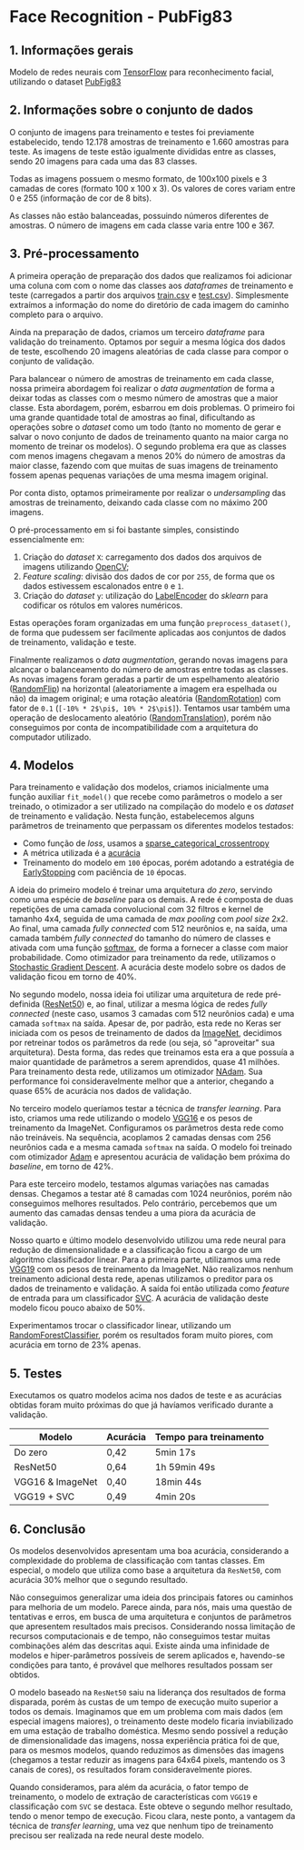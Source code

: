 # Face Recognition - PubFig83

## 1. Informações gerais

Modelo de redes neurais com [TensorFlow](https://www.tensorflow.org/) para
reconhecimento facial, utilizando o dataset
[PubFig83](http://www.briancbecker.com/blog/research/pubfig83-lfw-dataset/)

## 2. Informações sobre o conjunto de dados

O conjunto de imagens para treinamento e testes foi previamente estabelecido,
tendo 12.178 amostras de treinamento e 1.660 amostras para teste. As imagens de
teste estão igualmente divididas entre as classes, sendo 20 imagens para cada
uma das 83 classes.

Todas as imagens possuem o mesmo formato, de 100x100 pixels e 3 camadas de cores
(formato 100 x 100 x 3). Os valores de cores variam entre 0 e 255 (informação de
cor de 8 bits).

As classes não estão balanceadas, possuindo números diferentes de amostras. O
número de imagens em cada classe varia entre 100 e 367.

## 3. Pré-processamento

A primeira operação de preparação dos dados que realizamos foi adicionar uma
coluna com com o nome das classes aos _dataframes_ de treinamento e teste
(carregados a partir dos arquivos [train.csv](./Datasets/train.csv) e
[test.csv](./Datasets/test.csv)). Simplesmente extraímos a informação do nome do
diretório de cada imagem do caminho completo para o arquivo.

Ainda na preparação de dados, criamos um terceiro _dataframe_ para validação do
treinamento. Optamos por seguir a mesma lógica dos dados de teste, escolhendo 20
imagens aleatórias de cada classe para compor o conjunto de validação.

Para balancear o número de amostras de treinamento em cada classe, nossa
primeira abordagem foi realizar o _data augmentation_ de forma a deixar todas as
classes com o mesmo número de amostras que a maior classe. Esta abordagem,
porém, esbarrou em dois problemas. O primeiro foi uma grande quantidade total de
amostras ao final, dificultando as operações sobre o _dataset_ como um todo
(tanto no momento de gerar e salvar o novo conjunto de dados de treinamento
quanto na maior carga no momento de treinar os modelos). O segundo problema era
que as classes com menos imagens chegavam a menos 20% do número de amostras da
maior classe, fazendo com que muitas de suas imagens de treinamento fossem
apenas pequenas variações de uma mesma imagem original.

Por conta disto, optamos primeiramente por realizar o _undersampling_ das
amostras de treinamento, deixando cada classe com no máximo 200 imagens.

O pré-processamento em si foi bastante simples, consistindo essencialmente em:

1. Criação do _dataset_ `X`: carregamento dos dados dos arquivos de imagens utilizando
   [OpenCV](https://opencv.org/);
1. _Feature scaling_: divisão dos dados de cor por `255`, de forma que os dados
   estivessem escalonados entre `0` e `1`.
1. Criação do _dataset_ `y`: utilização do
   [LabelEncoder](https://scikit-learn.org/stable/modules/generated/sklearn.preprocessing.LabelEncoder.html)
   do _sklearn_ para codificar os rótulos em valores numéricos.

Estas operações foram organizadas em uma função `preprocess_dataset()`, de forma
que pudessem ser facilmente aplicadas aos conjuntos de dados de treinamento,
validação e teste.

Finalmente realizamos o _data augmentation_, gerando novas imagens para alcançar
o balanceamento do número de amostras entre todas as classes. As novas imagens
foram geradas a partir de um espelhamento aleatório
([RandomFlip](https://www.tensorflow.org/api_docs/python/tf/keras/layers/RandomFlip))
na horizontal (aleatoriamente a imagem era espelhada ou não) da imagem original;
e uma rotação aleatória
([RandomRotation](https://www.tensorflow.org/api_docs/python/tf/keras/layers/RandomRotation))
com fator de `0.1` (`[-10% * 2$\pi$, 10% * 2$\pi$]`). Tentamos usar também uma
operação de deslocamento aleatório
([RandomTranslation](https://www.tensorflow.org/api_docs/python/tf/keras/layers/RandomTranslation)),
porém não conseguimos por conta de incompatibilidade com a arquitetura do
computador utilizado.

## 4. Modelos

Para treinamento e validação dos modelos, criamos inicialmente uma função
auxiliar `fit_model()` que recebe como parâmetros o modelo a ser treinado, o
otimizador a ser utilizado na compilação do modelo e os _dataset_ de treinamento
e validação. Nesta função, estabelecemos alguns parâmetros de treinamento que
perpassam os diferentes modelos testados:

- Como função de _loss_, usamos a
  [sparse_categorical_crossentropy](https://www.tensorflow.org/api_docs/python/tf/keras/metrics/sparse_categorical_crossentropy)
- A métrica utilizada é a
  [acurácia](https://www.tensorflow.org/api_docs/python/tf/keras/metrics/Accuracy)
- Treinamento do modelo em `100` épocas, porém adotando a estratégia de
  [EarlyStopping](https://www.tensorflow.org/api_docs/python/tf/keras/callbacks/EarlyStopping)
  com paciência de `10` épocas.

A ideia do primeiro modelo é treinar uma arquitetura _do zero_, servindo como
uma espécie de _baseline_ para os demais. A rede é composta de duas repetições
de uma camada convolucional com 32 filtros e kernel de tamanho 4x4, seguida de
uma camada de _max pooling_ com _pool size_ 2x2. Ao final, uma camada _fully
connected_ com 512 neurônios e, na saída, uma camada também _fully connected_ do
tamanho do número de classes e ativada com uma função
[softmax](https://www.tensorflow.org/api_docs/python/tf/keras/activations/softmax),
de forma a fornecer a classe com maior probabilidade. Como otimizador para
treinamento da rede, utilizamos o
[Stochastic Gradient Descent](https://www.tensorflow.org/api_docs/python/tf/keras/optimizers/SGD).
A acurácia deste modelo sobre os dados de validação ficou em torno de 40%.

No segundo modelo, nossa ideia foi utilizar uma arquitetura de rede pré-definida
([ResNet50](https://www.tensorflow.org/api_docs/python/tf/keras/applications/resnet50/ResNet50))
e, ao final, utilizar a mesma lógica de redes _fully connected_ (neste caso,
usamos 3 camadas com 512 neurônios cada) e uma camada `softmax` na saída. Apesar
de, por padrão, esta rede no Keras ser iniciada com os pesos de treinamento de
dados da [ImageNet](https://image-net.org/), decidimos por retreinar todos os
parâmetros da rede (ou seja, só "aproveitar" sua arquitetura). Desta forma, das
redes que treinamos esta era a que possuía a maior quantidade de parâmetros a
serem aprendidos, quase 41 milhões. Para treinamento desta rede, utilizamos um
otimizador
[NAdam](https://www.tensorflow.org/api_docs/python/tf/keras/optimizers/Nadam).
Sua performance foi consideravelmente melhor que a anterior, chegando a
quase 65% de acurácia nos dados de validação.

No terceiro modelo queríamos testar a técnica de _transfer learning_. Para isto,
criamos uma rede utilizando o modelo
[VGG16](https://www.tensorflow.org/api_docs/python/tf/keras/applications/vgg16/VGG16)
e os pesos de treinamento da ImageNet. Configuramos os parâmetros desta rede
como não treináveis. Na sequência, acoplamos 2 camadas densas com 256 neurônios
cada e a mesma camada `softmax` na saída. O modelo foi treinado com otimizador
[Adam](https://www.tensorflow.org/api_docs/python/tf/keras/optimizers/Adam) e
apresentou acurácia de validação bem próxima do _baseline_, em torno de 42%.

Para este terceiro modelo, testamos algumas variações nas camadas densas.
Chegamos a testar até 8 camadas com 1024 neurônios, porém não conseguimos
melhores resultados. Pelo contrário, percebemos que um aumento das camadas
densas tendeu a uma piora da acurácia de validação.

Nosso quarto e último modelo desenvolvido utilizou uma rede neural para redução
de dimensionalidade e a classificação ficou a cargo de um algoritmo
classificador linear. Para a primeira parte, utilizamos uma rede
[VGG19](https://www.tensorflow.org/api_docs/python/tf/keras/applications/vgg19/VGG19)
com os pesos de treinamento da ImageNet. Não realizamos nenhum treinamento
adicional desta rede, apenas utilizamos o preditor para os dados de treinamento
e validação. A saída foi então utilizada como _feature_ de entrada para um
classificador
[SVC](https://scikit-learn.org/stable/modules/generated/sklearn.svm.LinearSVC.html).
A acurácia de validação deste modelo ficou pouco abaixo de 50%.

Experimentamos trocar o classificador linear, utilizando um
[RandomForestClassifier](https://scikit-learn.org/stable/modules/generated/sklearn.ensemble.RandomForestClassifier.html),
porém os resultados foram muito piores, com acurácia em torno de 23% apenas.

## 5. Testes

Executamos os quatro modelos acima nos dados de teste e as acurácias obtidas
foram muito próximas do que já havíamos verificado durante a validação.

| Modelo           | Acurácia | Tempo para treinamento |
| ---------------- | -------- | ---------------------- |
| Do zero          | 0,42     | 5min 17s               |
| ResNet50         | 0,64     | 1h 59min 49s           |
| VGG16 & ImageNet | 0,40     | 18min 44s              |
| VGG19 + SVC      | 0,49     | 4min 20s               |

## 6. Conclusão

Os modelos desenvolvidos apresentam uma boa acurácia, considerando a
complexidade do problema de classificação com tantas classes. Em especial, o
modelo que utiliza como base a arquitetura da `ResNet50`, com acurácia 30%
melhor que o segundo resultado.

Não conseguimos generalizar uma ideia dos principais fatores ou caminhos para
melhoria de um modelo. Parece ainda, para nós, mais uma questão de tentativas e
erros, em busca de uma arquitetura e conjuntos de parâmetros que apresentem
resultados mais precisos. Considerando nossa limitação de recursos
computacionais e de tempo, não conseguimos testar muitas combinações além das
descritas aqui. Existe ainda uma infinidade de modelos e hiper-parâmetros
possíveis de serem aplicados e, havendo-se condições para tanto, é provável que
melhores resultados possam ser obtidos.

O modelo baseado na `ResNet50` saiu na liderança dos resultados de forma
disparada, porém às custas de um tempo de execução muito superior a todos os
demais. Imaginamos que em um problema com mais dados (em especial imagens
maiores), o treinamento deste modelo ficaria inviabilizado em uma estação de
trabalho doméstica. Mesmo sendo possível a redução de dimensionalidade das
imagens, nossa experiência prática foi de que, para os mesmos modelos, quando
reduzimos as dimensões das imagens (chegamos a testar reduzir as imagens para
64x64 pixels, mantendo os 3 canais de cores), os resultados foram
consideravelmente piores.

Quando consideramos, para além da acurácia, o fator tempo de treinamento, o
modelo de extração de características com `VGG19` e classificação com `SVC` se
destaca. Este obteve o segundo melhor resultado, tendo o menor tempo de
execução. Ficou clara, neste ponto, a vantagem da técnica de _transfer
learning_, uma vez que nenhum tipo de treinamento precisou ser realizada na rede
neural deste modelo.
